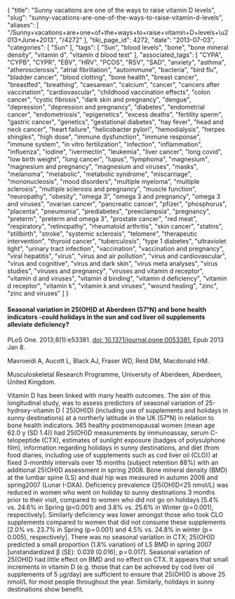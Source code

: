 {
    "title": "Sunny vacations are one of the ways to raise vitamin D levels",
    "slug": "sunny-vacations-are-one-of-the-ways-to-raise-vitamin-d-levels",
    "aliases": [
        "/Sunny+vacations+are+one+of+the+ways+to+raise+vitamin+D+levels+\u2013+June+2013",
        "/4272"
    ],
    "tiki_page_id": 4272,
    "date": "2013-07-03",
    "categories": [
        "Sun"
    ],
    "tags": [
        "Sun",
        "blood levels",
        "bone",
        "bone mineral density",
        "vitamin d",
        "vitamin d blood test"
    ],
    "associated_tags": [
        "CYPA",
        "CYPB",
        "CYPR",
        "EBV",
        "HRV",
        "PCOS",
        "RSV",
        "SAD",
        "anxiety",
        "asthma",
        "atherosclerosis",
        "atrial fibrillation",
        "autoimmune",
        "bacteria",
        "bird flu",
        "bladder cancer",
        "blood clotting",
        "bone health",
        "breast cancer",
        "breastfed",
        "breathing",
        "caesarean",
        "calcium",
        "cancer",
        "cancers after vaccination",
        "cardiovascular",
        "childhood vaccination effects",
        "colon cancer",
        "cystic fibrosis",
        "dark skin and pregnancy",
        "dengue",
        "depression",
        "depression and pregnancy",
        "diabetes",
        "endometrial cancer",
        "endometriosis",
        "epigenetics",
        "excess deaths",
        "fertility sperm",
        "gastric cancer",
        "genetics",
        "gestational diabetes",
        "hay fever",
        "head and neck cancer",
        "heart failure",
        "helicobacter pylori",
        "hemodialysis",
        "herpes shingles",
        "high dose",
        "immune dysfunction",
        "immune response",
        "immune system",
        "in vitro fertilization",
        "infection",
        "inflammation",
        "influenza",
        "iodine",
        "ivermectin",
        "leukemia",
        "liver cancer",
        "long covid",
        "low birth weight",
        "lung cancer",
        "lupus",
        "lymphoma",
        "magnesium",
        "magnesium and pregnancy",
        "magnesium and viruses",
        "masks",
        "melanoma",
        "metabolic",
        "metabolic syndrome",
        "miscarriage",
        "mononucleosis",
        "mood disorders",
        "multiple myeloma",
        "multiple sclerosis",
        "multiple sclerosis and pregnancy",
        "muscle function",
        "neuropathy",
        "obesity",
        "omega 3",
        "omega 3 and pregnancy",
        "omega 3 and viruses",
        "ovarian cancer",
        "pancreatic cancer",
        "pfizer",
        "phosphorus",
        "placenta",
        "pneumonia",
        "prediabetes",
        "preeclampsia",
        "pregnancy",
        "preterm",
        "preterm and omega 3",
        "prostate cancer",
        "red meat",
        "respiratory",
        "retinopathy",
        "rheumatoid arthritis",
        "skin cancer",
        "statins",
        "stillbirth",
        "stroke",
        "systemic sclerosis",
        "telomere",
        "therapeutic intervention",
        "thyroid cancer",
        "tuberculosis",
        "type 1 diabetes",
        "ultraviolet light",
        "urinary tract infection",
        "vaccination",
        "vaccination and pregnancy",
        "viral hepatitis",
        "virus",
        "virus and air pollution",
        "virus and cardiovascular",
        "virus and cognitive",
        "virus and dark skin",
        "virus meta analyses",
        "virus studies",
        "viruses and pregnancy",
        "viruses and vitamin d receptor",
        "vitamin d and viruses",
        "vitamin d binding",
        "vitamin d deficiency",
        "vitamin d receptor",
        "vitamin k",
        "vitamin k and viruses",
        "wound healing",
        "zinc",
        "zinc and viruses"
    ]
}


#### Seasonal variation in 25(OH)D at Aberdeen (57°N) and bone health indicators -could holidays in the sun and cod liver oil supplements alleviate deficiency?

PLoS One. 2013;8(1):e53381. [doi: 10.1371/journal.pone.0053381.](https://doi.org/10.1371/journal.pone.0053381.) Epub 2013 Jan 8.

Mavroeidi A, Aucott L, Black AJ, Fraser WD, Reid DM, Macdonald HM.

Musculoskeletal Research Programme, University of Aberdeen, Aberdeen, United Kingdom.

Vitamin D has been linked with many health outcomes. The aim of this longitudinal study, was to assess predictors of seasonal variation of 25-hydroxy-vitamin D ( 25(OH)D) (including use of supplements and holidays in sunny destinations) at a northerly latitude in the UK (57°N) in relation to bone health indicators. 365 healthy postmenopausal women (mean age 62.0 y (SD 1.4)) had 25(OH)D measurements by immunoassay, serum C-telopeptide (CTX), estimates of sunlight exposure (badges of polysulphone film), information regarding holidays in sunny destinations, and diet (from food diaries, including use of supplements such as cod liver oil (CLO)) at fixed 3-monthly intervals over 15 months (subject retention 88%) with an additional 25(OH)D assessment in spring 2008. Bone mineral density (BMD) at the lumbar spine (LS) and dual hip was measured in autumn 2006 and spring2007 (Lunar I-DXA). Deficiency prevalence (25(OH)D<25 nmol/L) was reduced in women who went on holiday to sunny destinations 3 months prior to their visit, compared to women who did not go on holidays <span>[5.4% vs. 24.6% in Spring (p<0.001) and 3.8% vs. 25.6% in Winter (p = 0.001), respectively]</span>. Similarly deficiency was lower amongst those who took CLO supplements compared to women that did not consume these supplements <span>[2.0% vs. 23.7% in Spring (p = 0.001) and 4.5% vs. 24.8% in winter (p = 0.005), respectively]</span>. There was no seasonal variation in CTX; 25(OH)D predicted a small proportion (1.8% variation) of LS BMD in spring 2007 <span>[unstandardized β (SE): 0.039 (0.016), p = 0.017]</span>. Seasonal variation of 25(OH)D had little effect on BMD and no effect on CTX. It appears that small increments in vitamin D (e.g. those that can be achieved by cod liver oil supplements of 5 µg/day) are sufficient to ensure that 25(OH)D is above 25 nmol/L for most people throughout the year. Similarly, holidays in sunny destinations show benefit.